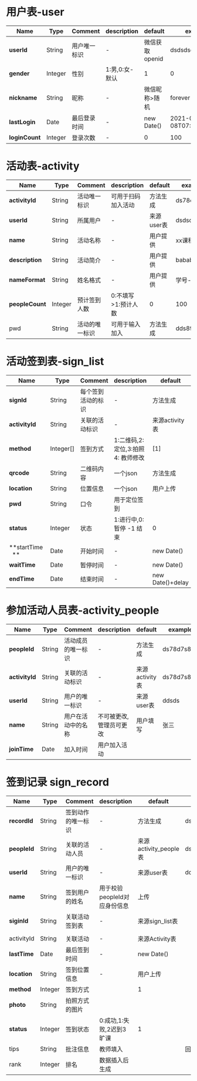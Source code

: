 # 用户表-user
| Name           | Type    | Comment      | description    | default        | example                  |
| -------------- | ------- | ------------ | -------------- | -------------- | ------------------------ |
| **userId**     | String  | 用户唯一标识 | -              | 微信获取openid | dsdsdsd                  |
| **gender**     | Integer | 性别         | 1:男,0:女-默认 | 1              | 0                        |
| **nickname**   | String  | 昵称         | -              | 微信昵称>随机  | forever                  |
| **lastLogin**  | Date    | 最后登录时间 | -              | new Date()     | 2021-03-08T07:46:52.126Z |
| **loginCount** | Integer | 登录次数     | -              | 0              | 100                      |

# 活动表-activity
| Name            | Type    | Comment        | description          | default    | example    |
| --------------- | ------- | -------------- | -------------------- | ---------- | ---------- |
| **activityId**  | String  | 活动唯一标识   | 可用于扫码加入活动   | 方法生成   | ds78d7s87d |
| **userId**      | String  | 所属用户       | -                    | 来源user表 | dsdsdsd    |
| **name**        | String  | 活动名称       | -                    | 用户提供   | xx课程     |
| **description** | String  | 活动简介       | -                    | 用户提供   | bababab    |
| **nameFormat**  | String  | 姓名格式       | -                    | 用户提供   | 学号-姓名  |
| **peopleCount** | Integer | 预计签到人数   | 0:不填写 >1:预计人数 | 0          | 100        |
| pwd             | String  | 活动的唯一标识 | 可用于输入加入       | 方法生成   | dds89      |

# 活动签到表-sign_list
| Name              | Type      | Comment            | description                        | default          | example    |
| ----------------- | --------- | ------------------ | ---------------------------------- | ---------------- | ---------- |
| **signId**        | String    | 每个签到活动的标识 | -                                  | 方法生成         | ds78d7s87d |
| **activityId**    | String    | 关联的活动标识     | -                                  | 来源activity表   | ds78d7s87d |
| **method**        | Integer[] | 签到方式           | 1:二维码,2:定位,3:拍照 4: 教师修改 | [1]              | [2]        |
| **qrcode**        | String    | 二维码内容         | 一个json                           | 方法生成         | {}TODO     |
| **location**      | String    | 位置信息           | 一个json                           | 用户上传         | {}TODO     |
| **pwd**           | String    | 口令               | 用于定位签到                       |                  |            |
| **status**        | Integer   | 状态               | 1:进行中,0:暂停 -1 结束            | 0                | 0          |
| **startTime    ** | Date      | 开始时间           | -                                  | new Date()       | -          |
| **waitTime**      | Date      | 暂停时间           | -                                  | new Date()       | -          |
| **endTime**       | Date      | 结束时间           | -                                  | new Date()+delay | -          |

# 参加活动人员表-activity_people
| Name           | Type   | Comment            | description             | default        | example    |
| -------------- | ------ | ------------------ | ----------------------- | -------------- | ---------- |
| **peopleId**   | String | 活动成员的唯一标识 | -                       | 方法生成       | ds78d7s87d |
| **activityId** | String | 关联的活动标识     | -                       | 来源activity表 | ds78d7s87d |
| **userId**     | String | 用户的唯一标识     | -                       | 来源user表     | ddsds      |
| **name**       | String | 用户在活动中的名称 | 不可被更改,管理员可更改 | 用户填写       | 张三       |
| **joinTime**   | Date   | 加入时间           | 用户加入活动            |                |            |

# 签到记录 sign_record
| Name         | Type    | Comment            | description                  | default               | example      |
| ------------ | ------- | ------------------ | ---------------------------- | --------------------- | ------------ |
| **recordId** | String  | 签到动作的唯一标识 | -                            | 方法生成              | ds78d7s87d   |
| **peopleId** | String  | 关联的活动人员     | -                            | 来源activity_people表 | ds78d7s87d   |
| **userId**   | String  | 用户的唯一标识     | -                            | 来源user表            | ddsds        |
| **name**     | String  | 签到用户的姓名     | 用于校验peopleId对应身份信息 | 上传                  |              |
| **siginId**  | String  | 关联活动签到表     | -                            | 来源sign_list表       |
|              |
| activityId   | String  | 关联活动           | -                            | 来源Activity表        |              |
| **lastTime** | Date    | 最后签到时间       | -                            | new Date()            |              |
| **location** | String  | 签到位置信息       | -                            | 用户上传              |              |
| **method**   | Integer | 签到方式           |                              | 1                     |              |
| **photo**    | String  | 拍照方式的图片     |                              |                       |              |
| **status**   | Integer | 签到状态           | 0:成功,1:失败,2迟到3旷课     | 1                     |              |
| tips         | String  | 批注信息           | 教师填入                     |                       | 回答问题积极 |
| rank         | Integer | 排名               | 数据插入后生成               |                       |              |



